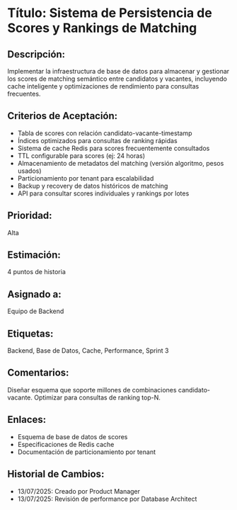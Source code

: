 # Título: Sistema de Persistencia de Scores y Rankings de Matching

## Descripción: 
Implementar la infraestructura de base de datos para almacenar y gestionar los scores de matching semántico entre candidatos y vacantes, incluyendo cache inteligente y optimizaciones de rendimiento para consultas frecuentes.

## Criterios de Aceptación:
- Tabla de scores con relación candidato-vacante-timestamp
- Índices optimizados para consultas de ranking rápidas
- Sistema de cache Redis para scores frecuentemente consultados
- TTL configurable para scores (ej: 24 horas)
- Almacenamiento de metadatos del matching (versión algoritmo, pesos usados)
- Particionamiento por tenant para escalabilidad
- Backup y recovery de datos históricos de matching
- API para consultar scores individuales y rankings por lotes

## Prioridad: 
Alta

## Estimación: 
4 puntos de historia

## Asignado a: 
Equipo de Backend

## Etiquetas: 
Backend, Base de Datos, Cache, Performance, Sprint 3

## Comentarios: 
Diseñar esquema que soporte millones de combinaciones candidato-vacante. Optimizar para consultas de ranking top-N.

## Enlaces: 
- Esquema de base de datos de scores
- Especificaciones de Redis cache
- Documentación de particionamiento por tenant

## Historial de Cambios:
- 13/07/2025: Creado por Product Manager
- 13/07/2025: Revisión de performance por Database Architect
